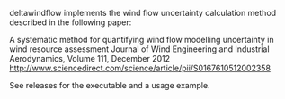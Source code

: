 deltawindflow implements the wind flow uncertainty calculation method described in the following paper:

A systematic method for quantifying wind flow modelling uncertainty in wind resource assessment
Journal of Wind Engineering and Industrial Aerodynamics, Volume 111, December 2012
http://www.sciencedirect.com/science/article/pii/S0167610512002358

See releases for the executable and a usage example.
